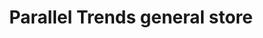 ---
title: "Parallel Trends general store"
url: /karachi/parallel-trends-general-store/
shop: general
---